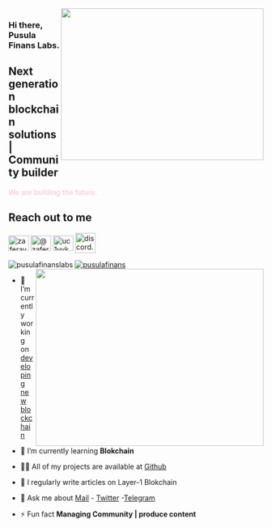 <img src="https://www.henkel.com/resource/blob/895172/fc0a5576103dfbf3271bffde83fd95c3/data/2018-12-11-blockchain-animiert-teaser-16-9.gif" align="right" width="400" height="300">

### Hi there, Pusula Finans Labs. 

## Next generation blockchain solutions | Community builder

<font color="pink">We are building the future. </font>

## Reach out to me

<a href="https://twitter.com/pusulafinans" target="blank"><img align="center" src="https://raw.githubusercontent.com/rahuldkjain/github-profile-readme-generator/master/src/images/icons/Social/twitter.svg" alt="zaferayan" height="30" width="40" /></a>
<a href="https://pusulafinans.medium.com/" target="blank"><img align="center" src="https://raw.githubusercontent.com/rahuldkjain/github-profile-readme-generator/master/src/images/icons/Social/medium.svg" alt="@zaferayan" height="30" width="40" /></a>
<a href="https://www.youtube.com/c/PusulaFinans" target="blank"><img align="center" src="https://raw.githubusercontent.com/rahuldkjain/github-profile-readme-generator/master/src/images/icons/Social/youtube.svg" alt="uc1vykhlufpaoghrwhjikrqg" height="30" width="40" /></a>
<a href="https://discord.gg/QJ9r58jP" target="blank"><img align="center" src="https://raw.githubusercontent.com/rahuldkjain/github-profile-readme-generator/master/src/images/icons/Social/discord.svg" alt="discord.gg/ruescommunity" height="40" width="40" /></a>
<br />

<p align="left"> <img src="https://komarev.com/ghpvc/?username=pusulafinanslabs&label=Profile%20views&color=0e75b6&style=flat" alt="pusulafinanslabs" /> <a href="https://twitter.com/pusulafinans" target="blank"><img src="https://img.shields.io/twitter/follow/chainlabs_?logo=twitter&style=for-the-badge" alt="pusulafinans" /></a> 

<img src="https://github-readme-stats.vercel.app/api?username=chainlabs1&show_icons=true&theme=highcontrast" align="right" width="450" height="350" >

- 🔭 I’m currently working on [developing new blockchain](pusulafinanslabs@protonmail.com)

- 🌱 I’m currently learning **Blokchain**

- 👨‍💻 All of my projects are available at [Github](https://github.com/pusulafinanslabs?tab=repositories)

- 📝 I regularly write articles on Layer-1 Blokchain

- 💬 Ask me about [Mail](pusulafinanslabs@protonmail.com) - [Twitter](https://twitter.com/pusulafinans) -[Telegram](https://t.me/pusulafinans)

- ⚡ Fun fact **Managing Community | produce content**
